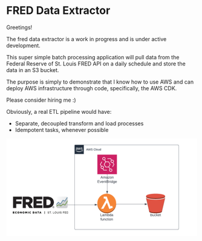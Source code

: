 # FRED Data Extractor
Greetings! 

The fred data extractor is a work in progress and is under active development. 

This super simple batch processing application will pull data from the Federal Reserve of St. Louis FRED API
on a daily schedule and store the data in an S3 bucket. 

The purpose is simply to demonstrate that I know how to use AWS and can deploy AWS infrastructure through code, 
specifically, the AWS CDK.


Please consider hiring me :)

Obviously, a real ETL pipeline would have:
- Separate, decoupled transform and load processes
- Idempotent tasks, whenever possible

![architecture](img/fred-data-extractor.png)
